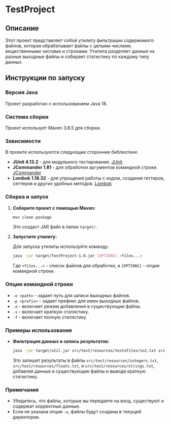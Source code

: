 # TestProject

## Описание

Этот проект представляет собой утилиту фильтрации содержимого файлов, которая обрабатывает файлы с целыми числами,
вещественными числами и строками. Утилита разделяет данные на разные выходные файлы и собирает статистику по каждому
типу данных.

## Инструкции по запуску

### Версия Java

Проект разработан с использованием Java 18.

### Система сборки

Проект использует Maven 3.8.5 для сборки.

### Зависимости

В проекте используются следующие сторонние библиотеки:

- **JUnit 4.13.2** - для модульного тестирования. [JUnit](https://mvnrepository.com/artifact/junit/junit/4.13.2)
- **JCommander 1.81** - для обработки аргументов командной
  строки. [JCommander](https://mvnrepository.com/artifact/com.beust/jcommander/1.81)
- **Lombok 1.18.32** - для упрощения работы с кодом, создания геттеров, сеттеров и других удобных
  методов. [Lombok](https://mvnrepository.com/artifact/org.projectlombok/lombok/1.18.32)

### Сборка и запуск

1. **Соберите проект с помощью Maven:**

    ```bash
    mvn clean package
    ```

   Это создаст JAR файл в папке `target/`.

2. **Запустите утилиту:**

   Для запуска утилиты используйте команду:

    ```bash
    java -jar target/TestProject-1.0.jar [OPTIONS] <files...>
    ```

   Где `<files...>` - список файлов для обработки, а `[OPTIONS]` - опции командной строки.

### Опции командной строки

- `-o <path>` - задает путь для записи выходных файлов.
- `-p <prefix>` - задает префикс для имен выходных файлов.
- `-a` - включает режим добавления в существующие файлы.
- `-s` - включает краткую статистику.
- `-f` - включает полную статистику.

### Примеры использования

- **Фильтрация данных и запись результатов:**

    ```bash
    java -jar target/util.jar src/test/resources/testsFiles/in1.txt src/test/resources/testsFiles/in2.txt -o src/test/resources/ -s
    ```

  Это запишет результаты в файлы `src/test/resources/integers.txt`, `src/test/resources/floats.txt`,
  и `src/test/resources/strings.txt`, добавляя данные в существующие файлы и выводя краткую статистику.

### Примечания

- Убедитесь, что файлы, которые вы передаете на вход, существуют и содержат корректные данные.
- Если не указана опция `-o`, файлы будут созданы в текущей директории.
